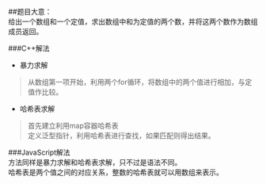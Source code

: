 ##题目大意：  
给出一个数组和一个定值，求出数组中和为定值的两个数，并将这两个数作为数组成员返回。

###C++解法  
* 暴力求解  

> 从数组第一项开始，利用两个for循环，将数组中的两个值进行相加，与定值作比较。

* 哈希表求解

> 首先建立利用map容器哈希表  
定义泛型指针，利用哈希表进行查找，如果匹配则得出结果。

###JavaScript解法   
方法同样是暴力求解和哈希表求解，只不过是语法不同。  
哈希表是两个值之间的对应关系，整数的哈希表就可以用数组来表示。